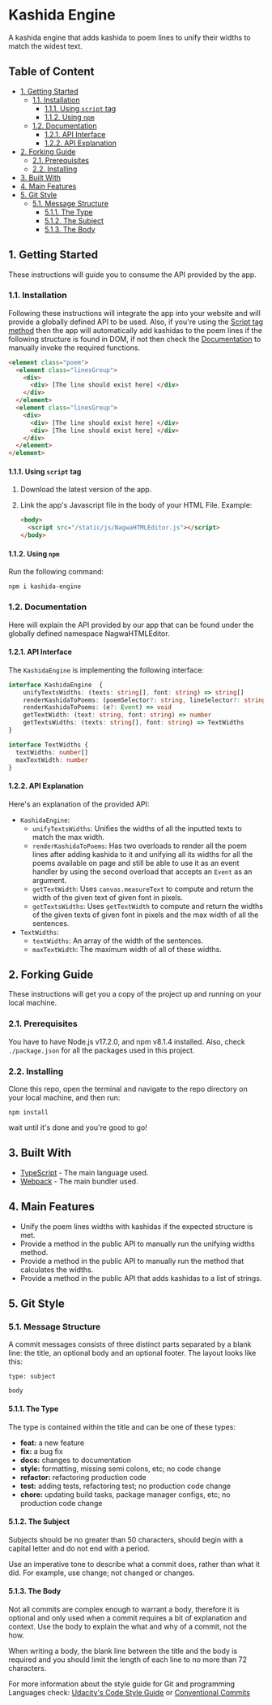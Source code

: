 # Kashida Engine <!-- omit in toc -->

A kashida engine that adds kashida to poem lines to unify their widths to match the widest text.

## Table of Content <!-- omit in toc -->

- [1. Getting Started](#1-getting-started)
  - [1.1. Installation](#11-installation)
    - [1.1.1. Using `script` tag](#111-using-script-tag)
    - [1.1.2. Using `npm`](#112-using-npm)
  - [1.2. Documentation](#12-documentation)
    - [1.2.1. API Interface](#121-api-interface)
    - [1.2.2. API Explanation](#122-api-explanation)
- [2. Forking Guide](#2-forking-guide)
  - [2.1. Prerequisites](#21-prerequisites)
  - [2.2. Installing](#22-installing)
- [3. Built With](#3-built-with)
- [4. Main Features](#4-main-features)
- [5. Git Style](#5-git-style)
  - [5.1. Message Structure](#51-message-structure)
    - [5.1.1. The Type](#511-the-type)
    - [5.1.2. The Subject](#512-the-subject)
    - [5.1.3. The Body](#513-the-body)

## 1. Getting Started

These instructions will guide you to consume the API provided by the app.

### 1.1. Installation

Following these instructions will integrate the app into your website and will provide a globally defined API to be used.
Also, if you're using the [Script tag method](#111-using-script-tag) then the app will automatically add kashidas to the poem lines if the following structure is found in DOM, if not then check the [Documentation](#12-documentation) to manually invoke the required functions.

```HTML
<element class="poem">
  <element class="linesGroup">
    <div>
      <div> [The line should exist here] </div>
    </div>
  </element>
  <element class="linesGroup">
    <div>
      <div> [The line should exist here] </div>
      <div> [The line should exist here] </div>
    </div>
  </element>
</element>
```

#### 1.1.1. Using `script` tag

1. Download the latest version of the app.
2. Link the app's Javascript file in the body of your HTML File. Example:

   ```HTML
   <body>
     <script src="/static/js/NagwaHTMLEditor.js"></script>
   </body>
   ```

#### 1.1.2. Using `npm`

Run the following command:

```cli
npm i kashida-engine
```

### 1.2. Documentation

Here will explain the API provided by our app that can be found under the globally defined namespace NagwaHTMLEditor.

#### 1.2.1. API Interface

The `KashidaEngine` is implementing the following interface:

```TypeScript
interface KashidaEngine  {
    unifyTextsWidths: (texts: string[], font: string) => string[]
    renderKashidaToPoems: (poemSelector?: string, lineSelector?: string) => void
    renderKashidaToPoems: (e?: Event) => void
    getTextWidth: (text: string, font: string) => number
    getTextsWidths: (texts: string[], font: string) => TextWidths
}

interface TextWidths {
  textWidths: number[]
  maxTextWidth: number
}
```

#### 1.2.2. API Explanation

Here's an explanation of the provided API:

- `KashidaEngine`:
  - `unifyTextsWidths`: Unifies the widths of all the inputted texts to match the max width.
  - `renderKashidaToPoems`: Has two overloads to render all the poem lines after adding kashida to it and unifying all its widths for all the poems available on page and still be able to use it as an event handler by using the second overload that accepts an `Event` as an argument.
  - `getTextWidth`: Uses `canvas.measureText` to compute and return the width of the given text of given font in pixels.
  - `getTextsWidths`: Uses `getTextWidth` to compute and return the widths of the given texts of given font in pixels and the max width of all the sentences.
- `TextWidths`:
  - `textWidths`: An array of the width of the sentences.
  - `maxTextWidth`: The maximum width of all of these widths.

## 2. Forking Guide

These instructions will get you a copy of the project up and running on your local machine.

### 2.1. Prerequisites

You have to have Node.js v17.2.0, and npm v8.1.4 installed.
Also, check `./package.json` for all the packages used in this project.

### 2.2. Installing

Clone this repo, open the terminal and navigate to the repo directory on your local machine, and then run:

```cli
npm install
```

wait until it's done and you're good to go!

## 3. Built With

- [TypeScript](https://www.typescriptlang.org/) - The main language used.
- [Webpack](https://webpack.js.org/) - The main bundler used.

## 4. Main Features

- Unify the poem lines widths with kashidas if the expected structure is met.
- Provide a method in the public API to manually run the unifying widths method.
- Provide a method in the public API to manually run the method that calculates the widths.
- Provide a method in the public API that adds kashidas to a list of strings.

## 5. Git Style

### 5.1. Message Structure

A commit messages consists of three distinct parts separated by a blank line: the title, an optional body and an optional footer. The layout looks like this:

```Git
type: subject

body
```

#### 5.1.1. The Type

The type is contained within the title and can be one of these types:

- **feat:** a new feature
- **fix:** a bug fix
- **docs:** changes to documentation
- **style:** formatting, missing semi colons, etc; no code change
- **refactor:** refactoring production code
- **test:** adding tests, refactoring test; no production code change
- **chore:** updating build tasks, package manager configs, etc; no production code change

#### 5.1.2. The Subject

Subjects should be no greater than 50 characters, should begin with a capital letter and do not end with a period.

Use an imperative tone to describe what a commit does, rather than what it did. For example, use change; not changed or changes.

#### 5.1.3. The Body

Not all commits are complex enough to warrant a body, therefore it is optional and only used when a commit requires a bit of explanation and context. Use the body to explain the what and why of a commit, not the how.

When writing a body, the blank line between the title and the body is required and you should limit the length of each line to no more than 72 characters.

For more information about the style guide for Git and programming Languages check: [Udacity's Code Style Guide](https://udacity.github.io/git-styleguide/) or [Conventional Commits](https://www.conventionalcommits.org/en/v1.0.0/)
